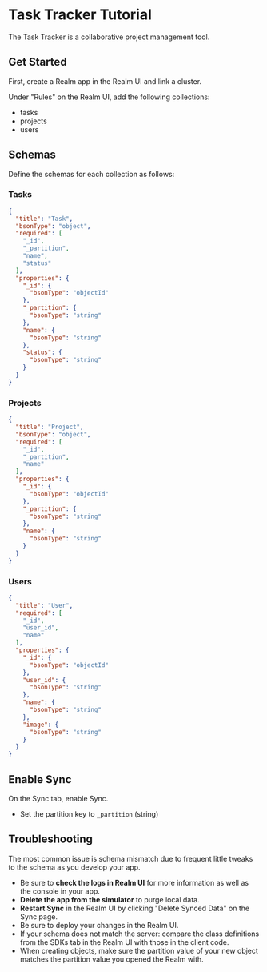# Task Tracker Tutorial

The Task Tracker is a collaborative project management tool.

## Get Started

First, create a Realm app in the Realm UI and link a cluster.

Under "Rules" on the Realm UI, add the following collections:
- tasks
- projects
- users

## Schemas

Define the schemas for each collection as follows:

### Tasks

```json
{
  "title": "Task",
  "bsonType": "object",
  "required": [
    "_id",
    "_partition",
    "name",
    "status"
  ],
  "properties": {
    "_id": {
      "bsonType": "objectId"
    },
    "_partition": {
      "bsonType": "string"
    },
    "name": {
      "bsonType": "string"
    },
    "status": {
      "bsonType": "string"
    }
  }
}
```

### Projects

```json
{
  "title": "Project",
  "bsonType": "object",
  "required": [
    "_id",
    "_partition",
    "name"
  ],
  "properties": {
    "_id": {
      "bsonType": "objectId"
    },
    "_partition": {
      "bsonType": "string"
    },
    "name": {
      "bsonType": "string"
    }
  }
}
```

### Users

```json
{
  "title": "User",
  "required": [
    "_id",
    "user_id",
    "name"
  ],
  "properties": {
    "_id": {
      "bsonType": "objectId"
    },
    "user_id": {
      "bsonType": "string"
    },
    "name": {
      "bsonType": "string"
    },
    "image": {
      "bsonType": "string"
    }
  }
}
```

## Enable Sync

On the Sync tab, enable Sync.

- Set the partition key to `_partition` (string)

## Troubleshooting

The most common issue is schema mismatch due to frequent little tweaks to the
schema as you develop your app.

- Be sure to **check the logs in Realm UI** for more information as well as the console in your app.
- **Delete the app from the simulator** to purge local data.
- **Restart Sync** in the Realm UI by clicking "Delete Synced Data" on the Sync page.
- Be sure to deploy your changes in the Realm UI.
- If your schema does not match the server: compare the class definitions from the SDKs tab in the Realm UI with those in the client code.
- When creating objects, make sure the partition value of your new object matches the partition value you opened the Realm with.
